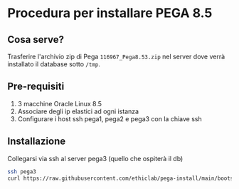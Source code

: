 # Procedura per installare PEGA 8.5

## Cosa serve?

Trasferire l'archivio zip di Pega `116967_Pega8.53.zip` nel server dove verrà installato il database sotto `/tmp`.

## Pre-requisiti

1. 3 macchine Oracle Linux 8.5
2. Associare degli ip elastici ad ogni istanza
3. Configurare i host ssh pega1, pega2 e pega3 con la chiave ssh

## Installazione

Collegarsi via ssh al server pega3 (quello che ospiterà il db)

```bash
ssh pega3
curl https://raw.githubusercontent.com/ethiclab/pega-install/main/bootstrap.sh | bash
```

